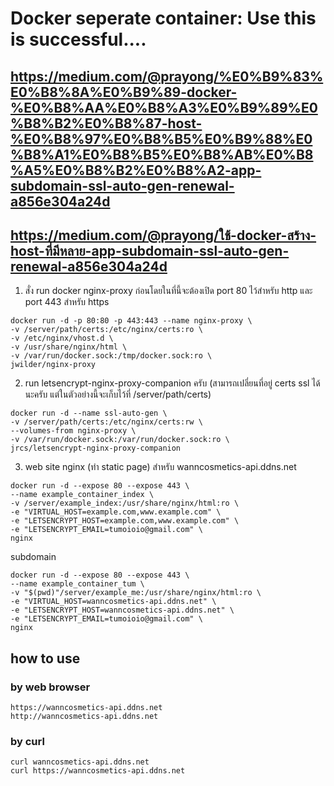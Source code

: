 # Docker seperate container: Use this is successful....

## https://medium.com/@prayong/%E0%B9%83%E0%B8%8A%E0%B9%89-docker-%E0%B8%AA%E0%B8%A3%E0%B9%89%E0%B8%B2%E0%B8%87-host-%E0%B8%97%E0%B8%B5%E0%B9%88%E0%B8%A1%E0%B8%B5%E0%B8%AB%E0%B8%A5%E0%B8%B2%E0%B8%A2-app-subdomain-ssl-auto-gen-renewal-a856e304a24d
## https://medium.com/@prayong/ใช้-docker-สร้าง-host-ที่มีหลาย-app-subdomain-ssl-auto-gen-renewal-a856e304a24d

1. สั่ง run docker nginx-proxy ก่อนโดยในที่นี้จะต้องเปิด port 80 ไว้สำหรับ http และ port 443 สำหรับ https
```
docker run -d -p 80:80 -p 443:443 --name nginx-proxy \
-v /server/path/certs:/etc/nginx/certs:ro \
-v /etc/nginx/vhost.d \
-v /usr/share/nginx/html \
-v /var/run/docker.sock:/tmp/docker.sock:ro \
jwilder/nginx-proxy
```

2. run letsencrypt-nginx-proxy-companion ครับ (สามารถเปลี่ยนที่อยู่ certs ssl ได้นะครับ แต่ในตัวอย่างนี้จะเก็บไว้ที่ /server/path/certs)
```
docker run -d --name ssl-auto-gen \
-v /server/path/certs:/etc/nginx/certs:rw \
--volumes-from nginx-proxy \
-v /var/run/docker.sock:/var/run/docker.sock:ro \
jrcs/letsencrypt-nginx-proxy-companion
```

3. web site
nginx (ทำ static page) สำหรับ wanncosmetics-api.ddns.net
```
docker run -d --expose 80 --expose 443 \
--name example_container_index \
-v /server/example_index:/usr/share/nginx/html:ro \ 
-e "VIRTUAL_HOST=example.com,www.example.com" \
-e "LETSENCRYPT_HOST=example.com,www.example.com" \
-e "LETSENCRYPT_EMAIL=tumoioio@gmail.com" \
nginx
```

subdomain
```
docker run -d --expose 80 --expose 443 \
--name example_container_tum \
-v "$(pwd)"/server/example_me:/usr/share/nginx/html:ro \
-e "VIRTUAL_HOST=wanncosmetics-api.ddns.net" \
-e "LETSENCRYPT_HOST=wanncosmetics-api.ddns.net" \
-e "LETSENCRYPT_EMAIL=tumoioio@gmail.com" \
nginx
```

## how to use
### by web browser
```
https://wanncosmetics-api.ddns.net
http://wanncosmetics-api.ddns.net
```
### by curl
```
curl wanncosmetics-api.ddns.net
curl https://wanncosmetics-api.ddns.net
```


